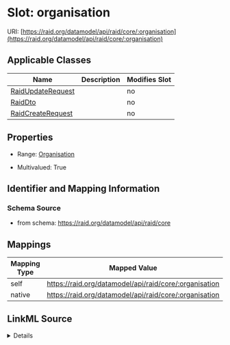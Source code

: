 

# Slot: organisation



URI: [https://raid.org/datamodel/api/raid/core/:organisation](https://raid.org/datamodel/api/raid/core/:organisation)



<!-- no inheritance hierarchy -->





## Applicable Classes

| Name | Description | Modifies Slot |
| --- | --- | --- |
| [RaidUpdateRequest](../classes/RaidUpdateRequest.md) |  |  no  |
| [RaidDto](../classes/RaidDto.md) |  |  no  |
| [RaidCreateRequest](../classes/RaidCreateRequest.md) |  |  no  |







## Properties

* Range: [Organisation](../classes/Organisation.md)

* Multivalued: True





## Identifier and Mapping Information







### Schema Source


* from schema: https://raid.org/datamodel/api/raid/core




## Mappings

| Mapping Type | Mapped Value |
| ---  | ---  |
| self | https://raid.org/datamodel/api/raid/core/:organisation |
| native | https://raid.org/datamodel/api/raid/core/:organisation |




## LinkML Source

<details>
```yaml
name: organisation
from_schema: https://raid.org/datamodel/api/raid/core
rank: 1000
alias: organisation
domain_of:
- RaidDto
range: Organisation
multivalued: true
inlined: true
inlined_as_list: true

```
</details>